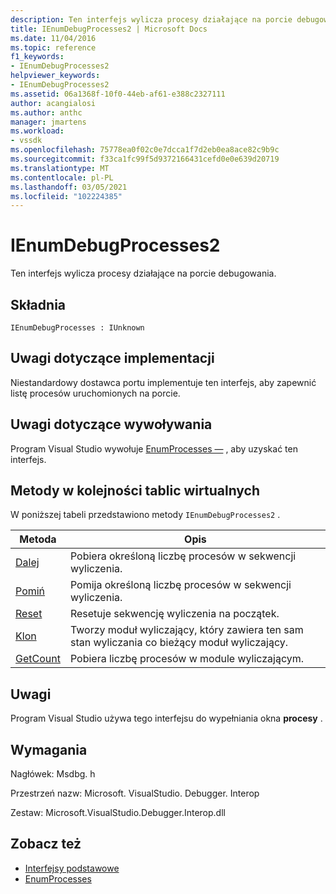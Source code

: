 ```yaml
---
description: Ten interfejs wylicza procesy działające na porcie debugowania.
title: IEnumDebugProcesses2 | Microsoft Docs
ms.date: 11/04/2016
ms.topic: reference
f1_keywords:
- IEnumDebugProcesses2
helpviewer_keywords:
- IEnumDebugProcesses2
ms.assetid: 06a1368f-10f0-44eb-af61-e388c2327111
author: acangialosi
ms.author: anthc
manager: jmartens
ms.workload:
- vssdk
ms.openlocfilehash: 75778ea0f02c0e7dcca1f7d2eb0ea8ace82c9b9c
ms.sourcegitcommit: f33ca1fc99f5d9372166431cefd0e0e639d20719
ms.translationtype: MT
ms.contentlocale: pl-PL
ms.lasthandoff: 03/05/2021
ms.locfileid: "102224385"
---
```

# <a name="ienumdebugprocesses2"></a>IEnumDebugProcesses2
Ten interfejs wylicza procesy działające na porcie debugowania.

## <a name="syntax"></a>Składnia

```
IEnumDebugProcesses : IUnknown
```

## <a name="notes-for-implementers"></a>Uwagi dotyczące implementacji
 Niestandardowy dostawca portu implementuje ten interfejs, aby zapewnić listę procesów uruchomionych na porcie.

## <a name="notes-for-callers"></a>Uwagi dotyczące wywoływania
 Program Visual Studio wywołuje [EnumProcesses —](../../../extensibility/debugger/reference/idebugport2-enumprocesses.md) , aby uzyskać ten interfejs.

## <a name="methods-in-vtable-order"></a>Metody w kolejności tablic wirtualnych
 W poniższej tabeli przedstawiono metody `IEnumDebugProcesses2` .

|Metoda|Opis|
|------------|-----------------|
|[Dalej](../../../extensibility/debugger/reference/ienumdebugprocesses2-next.md)|Pobiera określoną liczbę procesów w sekwencji wyliczenia.|
|[Pomiń](../../../extensibility/debugger/reference/ienumdebugprocesses2-skip.md)|Pomija określoną liczbę procesów w sekwencji wyliczenia.|
|[Reset](../../../extensibility/debugger/reference/ienumdebugprocesses2-reset.md)|Resetuje sekwencję wyliczenia na początek.|
|[Klon](../../../extensibility/debugger/reference/ienumdebugprocesses2-clone.md)|Tworzy moduł wyliczający, który zawiera ten sam stan wyliczania co bieżący moduł wyliczający.|
|[GetCount](../../../extensibility/debugger/reference/ienumdebugprocesses2-getcount.md)|Pobiera liczbę procesów w module wyliczającym.|

## <a name="remarks"></a>Uwagi
 Program Visual Studio używa tego interfejsu do wypełniania okna **procesy** .

## <a name="requirements"></a>Wymagania
 Nagłówek: Msdbg. h

 Przestrzeń nazw: Microsoft. VisualStudio. Debugger. Interop

 Zestaw: Microsoft.VisualStudio.Debugger.Interop.dll

## <a name="see-also"></a>Zobacz też
- [Interfejsy podstawowe](../../../extensibility/debugger/reference/core-interfaces.md)
- [EnumProcesses](../../../extensibility/debugger/reference/idebugport2-enumprocesses.md)
